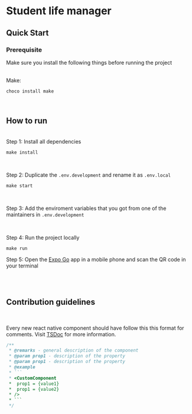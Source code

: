 # Student life manager

## Quick Start

### Prerequisite

Make sure you install the following things before running the project

<br/>
Make:

```
choco install make
```

<br/>

## How to run

<br/>
Step 1: Install all dependencies

```
make install
```

<br/>

Step 2: Duplicate the `.env.development` and rename it as `.env.local`

```
make start
```

<br/>

Step 3: Add the enviroment variables that you got from one of the maintainers in `.env.development`

<br/>

Step 4: Run the project locally

```
make run
```

Step 5: Open the [Expo Go](https://expo.dev/client) app in a mobile phone and scan the QR code in your terminal

<br/><br/>

## Contribution guidelines

<br/>

Every new react native component should have follow this this format for comments. Visit [TSDoc](https://tsdoc.org/) for more information.

````javascript
/**
 * @remarks - general description of the component
 * @param prop1 - description of the property
 * @param prop1 - description of the property
 * @example
 * ```
 * <CustomComponent
 * 	prop1 = {value1}
 * 	prop1 = {value2}
 * />
 * ```
 */
````
